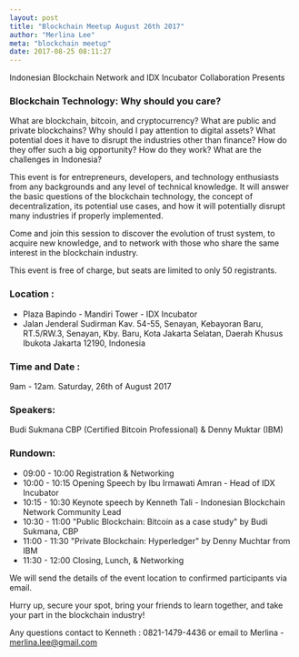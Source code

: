 ```yaml
---
layout: post
title: "Blockchain Meetup August 26th 2017"
author: "Merlina Lee"
meta: "blockchain meetup"
date: 2017-08-25 08:11:27
---
```


Indonesian Blockchain Network and IDX Incubator Collaboration Presents


### Blockchain Technology: Why should you care?

What are blockchain, bitcoin, and cryptocurrency? What are public and private blockchains? Why should I pay attention to digital assets? What potential does it have to disrupt the industries other than finance? How do they offer such a big opportunity? How do they work? What are the challenges in Indonesia?

This event is for entrepreneurs, developers, and technology enthusiasts from any backgrounds and any level of technical knowledge. It will answer the basic questions of the blockchain technology, the concept of decentralization, its potential use cases, and how it will potentially disrupt many industries if properly implemented.

Come and join this session to discover the evolution of trust system, to acquire new knowledge, and to network with those who share the same interest in the blockchain industry.

This event is free of charge, but seats are limited to only 50 registrants.

### Location :
- Plaza Bapindo - Mandiri Tower - IDX Incubator
- Jalan Jenderal Sudirman Kav. 54-55, Senayan, Kebayoran Baru, RT.5/RW.3, Senayan, Kby. Baru, Kota Jakarta Selatan, Daerah Khusus Ibukota Jakarta 12190, Indonesia

### Time and Date : 
9am - 12am. Saturday, 26th of August 2017 

### Speakers:
Budi Sukmana CBP (Certified Bitcoin Professional) & Denny Muktar (IBM)

### Rundown:
- 09:00 - 10:00 Registration & Networking
- 10:00 - 10:15 Opening Speech by Ibu Irmawati Amran - Head of IDX Incubator
- 10:15 - 10:30 Keynote speech by Kenneth Tali - Indonesian Blockchain Network Community Lead
- 10:30 - 11:00 "Public Blockchain: Bitcoin as a case study" by Budi Sukmana, CBP 
- 11:00 - 11:30 "Private Blockchain: Hyperledger" by Denny Muchtar from IBM
- 11:30 - 12:00 Closing, Lunch, & Networking

We will send the details of the event location to confirmed participants via email.

Hurry up, secure your spot, bring your friends to learn together, and take your part in the blockchain industry!

Any questions contact to Kenneth : 0821-1479-4436 or email to Merlina - merlina.lee@gmail.com